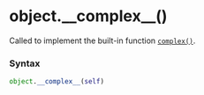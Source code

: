 # object.\_\_complex\_\_()

Called to implement the built-in function [`complex()`](/built-in-functions/complex.md).

### Syntax

```python
object.__complex__(self)
```
